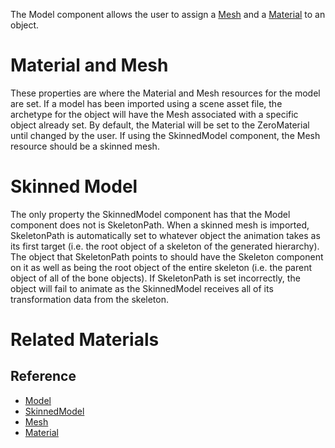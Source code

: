The Model component allows the user to assign a [Mesh](https://github.com/ZilchEngine/ZilchDocs/blob/master/code_reference/class_reference/mesh.markdown) and a [ Material](https://github.com/ZilchEngine/ZilchDocs/blob/master/zilch_editor_documentation/zeromanual/graphics/materials/materials_overview.markdown) to an object.

 # Material and Mesh

These properties are where the Material and Mesh resources for the model are set. If a model has been imported using a scene asset file,  the archetype for the object will have the Mesh associated with a specific object already set. By default, the Material will be set to the ZeroMaterial until changed by the user.  If using the SkinnedModel component, the Mesh resource should be a skinned mesh. 

 # Skinned Model

The only property the SkinnedModel component has that the Model component does not is SkeletonPath. When a skinned mesh is imported, SkeletonPath is automatically set to whatever object the animation takes as its first target (i.e. the root object of a skeleton of the generated hierarchy).  The object that SkeletonPath points to should have the Skeleton component on it as well as being the root object of the entire skeleton (i.e. the parent object of all of the bone objects). If SkeletonPath is set incorrectly, the object will fail to animate as the SkinnedModel receives all of its transformation data from the skeleton.

 # Related Materials
 ## Reference
- [Model](https://github.com/ZilchEngine/ZilchDocs/blob/master/zilch_editor_documentation/code_reference/class_reference/model.markdown)
- [SkinnedModel](https://github.com/ZilchEngine/ZilchDocs/blob/master/zilch_editor_documentation/code_reference/class_reference/skinnedmodel.markdown)
- [Mesh](https://github.com/ZilchEngine/ZilchDocs/blob/master/zilch_editor_documentation/code_reference/class_reference/mesh.markdown)
- [Material](https://github.com/ZilchEngine/ZilchDocs/blob/master/zilch_editor_documentation/code_reference/class_reference/material.markdown)
 

 